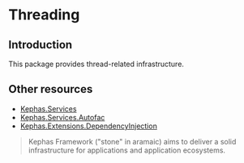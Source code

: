 ﻿# Threading

## Introduction
This package provides thread-related infrastructure.

## Other resources

* [Kephas.Services](https://www.nuget.org/packages/Kephas.Services)
* [Kephas.Services.Autofac](https://www.nuget.org/packages/Kephas.Services.Autofac)
* [Kephas.Extensions.DependencyInjection](https://www.nuget.org/packages/Kephas.Extensions.DependencyInjection)

> Kephas Framework ("stone" in aramaic) aims to deliver a solid infrastructure for applications and application ecosystems.

